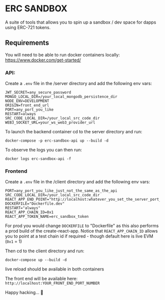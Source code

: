 #  ERC SANDBOX

A suite of tools that allows you to spin up a sandbox / dev space for dapps using ERC-721 tokens.

## Requirements

You will need to be able to run docker containers locally: https://www.docker.com/get-started/

### API:

Create a `.env` file in the /server directory and add the following env vars:

```
JWT_SECRET=any_secure_password
MONGO_LOCAL_DIR=/your_local_mongodb_persistence_dir
NODE_ENV=DEVELOPMENT
ORIGIN=front_end_url
PORT=any_port_you_like
RESTART=always
SRC_CODE_LOCAL_DIR=/your_local_src_code_dir
WEB3_SOCKET_URL=your_ws_web3_provider_url
```

To launch the backend container cd to the server directory and run:

`docker-compose -p erc-sandbox-api up --build -d`

To observe the logs you can then run:

`docker logs erc-sandbox-api -f`


### Frontend

Create a `.env` file in the /client directory and add the following env vars:

```
PORT=any_port_you_like_just_not_the_same_as_the_api
SRC_CODE_LOCAL_DIR=/your_local_src_code_dir
REACT_APP_END_POINT="http://localhost:whatever_you_set_the_server_port_var_as"
DOCKERFILE="Dockerfile.dev"
RESTART="always"
REACT_APP_CHAIN_ID=0x1
REACT_APP_TOKEN_NAME=erc_sandbox_token
```

For prod you would change `DOCKERFILE` to "Dockerfile" as this also performs a prod build of the create-react-app.
Notice that `REACT_APP_CHAIN_ID` allows you to point at a test chain id if required - though default here is live EVM (`0x1` = 1)

Then cd to the client directory and run:

`docker-compose up --build -d`

live reload should be available in both containers

The front end will be available here:
`http://localhost:YOUR_FRONT_END_PORT_NUMBER`


Happy hacking... 🐾
 